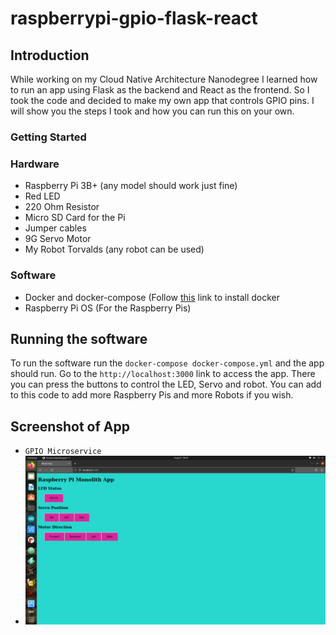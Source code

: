 # raspberrypi-gpio-flask-react


## Introduction

While working on my Cloud Native Architecture Nanodegree I learned how to run an app using Flask as the backend and React as the frontend. So I took the code and decided to make my own app that controls GPIO pins. I will show you the steps I took and how you can run this on your own.

### Getting Started

### Hardware

* Raspberry Pi 3B+ (any model should work just fine)
* Red LED
* 220 Ohm Resistor
* Micro SD Card for the Pi
* Jumper cables
* 9G Servo Motor
* My Robot Torvalds (any robot can be used)

### Software

* Docker and docker-compose (Follow [this](https://docs.docker.com/get-docker/) link to install docker
* Raspberry Pi OS (For the Raspberry Pis)

## Running the software

To run the software run the `docker-compose docker-compose.yml` and the app should run. Go to the `http://localhost:3000` link to access the app. There you can press the buttons to control the LED, Servo and robot. You can add to this code to add more Raspberry Pis and more Robots if you wish. 

## Screenshot of App

* `GPIO Microservice`
* ![service](https://github.com/sentairanger/raspberrypi-gpio-flask-react/blob/main/Screenshot%20from%202021-08-25%2018-42-06.png)
